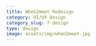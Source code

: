 ```yaml
---
title: When2meet Redesign
category: UI/UX Design
category_slug: f-design
type: design
image: assets/img/when2meet.jpg
---
```

